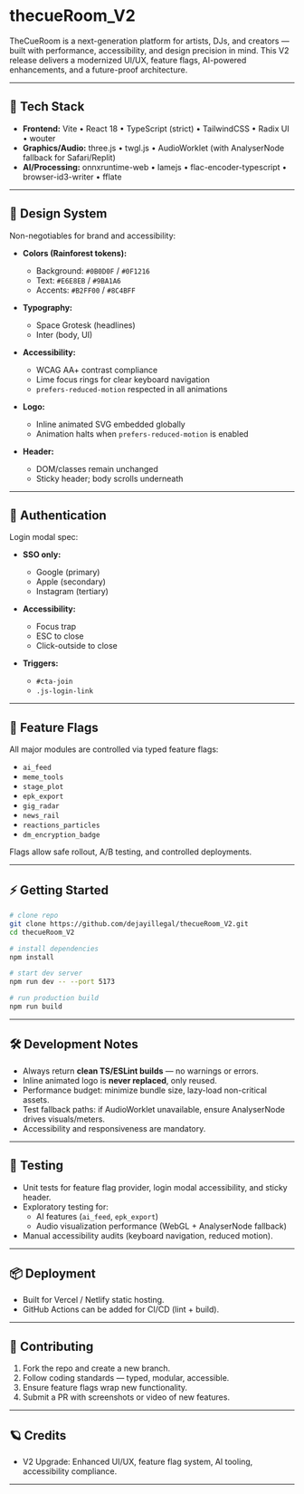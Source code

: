 # thecueRoom_V2

TheCueRoom is a next-generation platform for artists, DJs, and creators — built with performance, accessibility, and design precision in mind. This V2 release delivers a modernized UI/UX, feature flags, AI-powered enhancements, and a future-proof architecture.

---

## 🚀 Tech Stack

- **Frontend:** Vite • React 18 • TypeScript (strict) • TailwindCSS • Radix UI • wouter  
- **Graphics/Audio:** three.js • twgl.js • AudioWorklet (with AnalyserNode fallback for Safari/Replit)  
- **AI/Processing:** onnxruntime-web • lamejs • flac-encoder-typescript • browser-id3-writer • fflate  

---

## 🎨 Design System

Non-negotiables for brand and accessibility:

- **Colors (Rainforest tokens):**  
  - Background: `#0B0D0F` / `#0F1216`  
  - Text: `#E6E8EB` / `#9BA1A6`  
  - Accents: `#B2FF00` / `#8C4BFF`

- **Typography:**  
  - Space Grotesk (headlines)  
  - Inter (body, UI)

- **Accessibility:**  
  - WCAG AA+ contrast compliance  
  - Lime focus rings for clear keyboard navigation  
  - `prefers-reduced-motion` respected in all animations  

- **Logo:**  
  - Inline animated SVG embedded globally  
  - Animation halts when `prefers-reduced-motion` is enabled  

- **Header:**  
  - DOM/classes remain unchanged  
  - Sticky header; body scrolls underneath  

---

## 🔐 Authentication

Login modal spec:

- **SSO only:**  
  - Google (primary)  
  - Apple (secondary)  
  - Instagram (tertiary)  

- **Accessibility:**  
  - Focus trap  
  - ESC to close  
  - Click-outside to close  

- **Triggers:**  
  - `#cta-join`  
  - `.js-login-link`

---

## 🧩 Feature Flags

All major modules are controlled via typed feature flags:

- `ai_feed`  
- `meme_tools`  
- `stage_plot`  
- `epk_export`  
- `gig_radar`  
- `news_rail`  
- `reactions_particles`  
- `dm_encryption_badge`

Flags allow safe rollout, A/B testing, and controlled deployments.

---

## ⚡ Getting Started

```bash
# clone repo
git clone https://github.com/dejayillegal/thecueRoom_V2.git
cd thecueRoom_V2

# install dependencies
npm install

# start dev server
npm run dev -- --port 5173

# run production build
npm run build
```

---

## 🛠 Development Notes

- Always return **clean TS/ESLint builds** — no warnings or errors.  
- Inline animated logo is **never replaced**, only reused.  
- Performance budget: minimize bundle size, lazy-load non-critical assets.  
- Test fallback paths: if AudioWorklet unavailable, ensure AnalyserNode drives visuals/meters.  
- Accessibility and responsiveness are mandatory.  

---

## 🧪 Testing

- Unit tests for feature flag provider, login modal accessibility, and sticky header.  
- Exploratory testing for:  
  - AI features (`ai_feed`, `epk_export`)  
  - Audio visualization performance (WebGL + AnalyserNode fallback)  
- Manual accessibility audits (keyboard navigation, reduced motion).  

---

## 📦 Deployment

- Built for Vercel / Netlify static hosting.  
- GitHub Actions can be added for CI/CD (lint + build).  

---

## 🤝 Contributing

1. Fork the repo and create a new branch.  
2. Follow coding standards — typed, modular, accessible.  
3. Ensure feature flags wrap new functionality.  
4. Submit a PR with screenshots or video of new features.  

---

## 🪐 Credits

- V2 Upgrade: Enhanced UI/UX, feature flag system, AI tooling, accessibility compliance.

---
